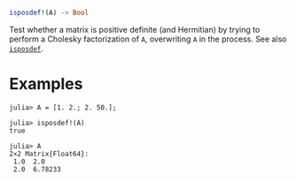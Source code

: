 ```julia
isposdef!(A) -> Bool
```

Test whether a matrix is positive definite (and Hermitian) by trying to perform a Cholesky factorization of `A`, overwriting `A` in the process. See also [`isposdef`](@ref).

# Examples

```jldoctest
julia> A = [1. 2.; 2. 50.];

julia> isposdef!(A)
true

julia> A
2×2 Matrix{Float64}:
 1.0  2.0
 2.0  6.78233
```
